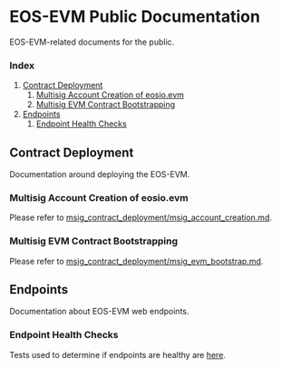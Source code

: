 # EOS-EVM Public Documentation
EOS-EVM-related documents for the public.

### Index
1. [Contract Deployment](#multisig-contract-deployment)
    1. [Multisig Account Creation of eosio.evm](./msig_contract_deployment/msig_account_creation.md)
    1. [Multisig EVM Contract Bootstrapping](./msig_contract_deployment/msig_evm_bootstrap.md)
1. [Endpoints](#endpoints)
    1. [Endpoint Health Checks](./endpoint-health-checks.md)

## Contract Deployment
Documentation around deploying the EOS-EVM.

### Multisig Account Creation of eosio.evm
Please refer to [msig_contract_deployment/msig_account_creation.md](https://github.com/eosnetworkfoundation/evm-public-docs/blob/main/msig_contract_deployment/msig_account_creation.md).

### Multisig EVM Contract Bootstrapping
Please refer to [msig_contract_deployment/msig_evm_bootstrap.md](https://github.com/eosnetworkfoundation/evm-public-docs/blob/main/msig_contract_deployment/msig_evm_bootstrap.md).

## Endpoints
Documentation about EOS-EVM web endpoints.

### Endpoint Health Checks
Tests used to determine if endpoints are healthy are [here](./endpoint-health-checks.md).
